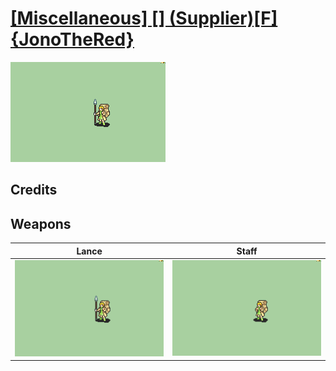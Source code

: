 # [\[Miscellaneous\] \[\] \(Supplier\)\[F\]{JonoTheRed}](./)

<img src="./2.%20Lance/Lance_000.png" alt="[Miscellaneous] [] (Supplier)[F]{JonoTheRed} standing" />

## Credits



## Weapons


|Lance |Staff |
|  :---: | :---: |
| <img alt="Lance animation" src="./2.%20Lance/Lance.gif" /> | <img alt="Staff animation" src="./7.%20Staff/Staff.gif" /> |
